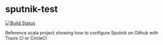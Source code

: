 # sputnik-test

[![Build Status](https://travis-ci.org/TouK/sputnik-test-scala.svg?branch=master)](https://travis-ci.org/TouK/sputnik-test-scala)

Reference scala project showing how to configure Sputnik on Github with Travis CI or CircleCI
